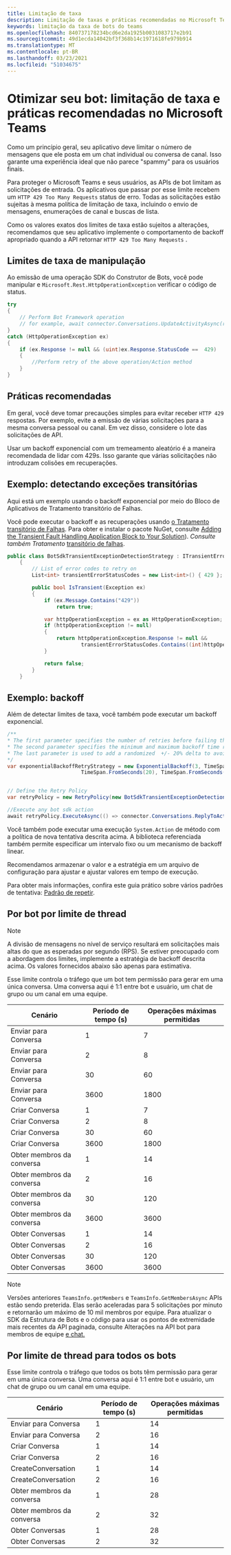 ```yaml
---
title: Limitação de taxa
description: Limitação de taxas e práticas recomendadas no Microsoft Teams
keywords: limitação da taxa de bots do teams
ms.openlocfilehash: 840737178234bcd6e2da1925b0031083717e2b91
ms.sourcegitcommit: 49d1ecda14042bf3f368b14c1971618fe979b914
ms.translationtype: MT
ms.contentlocale: pt-BR
ms.lasthandoff: 03/23/2021
ms.locfileid: "51034675"
---
```

# <a name="optimize-your-bot-rate-limiting-and-best-practices-in-microsoft-teams"></a>Otimizar seu bot: limitação de taxa e práticas recomendadas no Microsoft Teams

Como um princípio geral, seu aplicativo deve limitar o número de mensagens que ele posta em um chat individual ou conversa de canal. Isso garante uma experiência ideal que não parece "spammy" para os usuários finais.

Para proteger o Microsoft Teams e seus usuários, as APIs de bot limitam as solicitações de entrada. Os aplicativos que passar por esse limite recebem um `HTTP 429 Too Many Requests` status de erro. Todas as solicitações estão sujeitas à mesma política de limitação de taxa, incluindo o envio de mensagens, enumerações de canal e buscas de lista.

Como os valores exatos dos limites de taxa estão sujeitos a alterações, recomendamos que seu aplicativo implemente o comportamento de backoff apropriado quando a API retornar `HTTP 429 Too Many Requests` .

## <a name="handling-rate-limits"></a>Limites de taxa de manipulação

Ao emissão de uma operação SDK do Construtor de Bots, você pode manipular e `Microsoft.Rest.HttpOperationException` verificar o código de status.

```csharp
try
{
    // Perform Bot Framework operation
    // for example, await connector.Conversations.UpdateActivityAsync(reply);
}
catch (HttpOperationException ex)
{
    if (ex.Response != null && (uint)ex.Response.StatusCode ==  429)
    {
        //Perform retry of the above operation/Action method
    }
}
```

## <a name="best-practices"></a>Práticas recomendadas

Em geral, você deve tomar precauções simples para evitar receber `HTTP 429` respostas. Por exemplo, evite a emissão de várias solicitações para a mesma conversa pessoal ou canal. Em vez disso, considere o lote das solicitações de API.

Usar um backoff exponencial com um tremeamento aleatório é a maneira recomendada de lidar com 429s. Isso garante que várias solicitações não introduzam colisões em recuperações.

## <a name="example-detecting-transient-exceptions"></a>Exemplo: detectando exceções transitórias

Aqui está um exemplo usando o backoff exponencial por meio do Bloco de Aplicativos de Tratamento transitório de Falhas.

Você pode executar o backoff e as recuperações usando [o Tratamento transitório de Falhas](/previous-versions/msp-n-p/hh675232%28v%3dpandp.10%29). Para obter e instalar o pacote NuGet, consulte [Adding the Transient Fault Handling Application Block to Your Solution](/previous-versions/msp-n-p/dn440719(v=pandp.60)?redirectedfrom=MSDN)). *Consulte também Tratamento* [transitório de falhas](/azure/architecture/best-practices/transient-faults).

```csharp
public class BotSdkTransientExceptionDetectionStrategy : ITransientErrorDetectionStrategy
    {
        // List of error codes to retry on
        List<int> transientErrorStatusCodes = new List<int>() { 429 };

        public bool IsTransient(Exception ex)
        {
            if (ex.Message.Contains("429"))
                return true;

            var httpOperationException = ex as HttpOperationException;
            if (httpOperationException != null)
            {
                return httpOperationException.Response != null &&
                        transientErrorStatusCodes.Contains((int)httpOperationException.Response.StatusCode);
            }

            return false;
        }
    }
```

## <a name="example-backoff"></a>Exemplo: backoff

Além de detectar limites de taxa, você também pode executar um backoff exponencial.

```csharp
/**
* The first parameter specifies the number of retries before failing the operation.
* The second parameter specifies the minimum and maximum backoff time respectively.
* The last parameter is used to add a randomized  +/- 20% delta to avoid numerous clients retrying simultaneously.
*/
var exponentialBackoffRetryStrategy = new ExponentialBackoff(3, TimeSpan.FromSeconds(2),
                        TimeSpan.FromSeconds(20), TimeSpan.FromSeconds(1));


// Define the Retry Policy
var retryPolicy = new RetryPolicy(new BotSdkTransientExceptionDetectionStrategy(), exponentialBackoffRetryStrategy);

//Execute any bot sdk action
await retryPolicy.ExecuteAsync(() => connector.Conversations.ReplyToActivityAsync( (Activity)reply) ).ConfigureAwait(false);
```

Você também pode executar uma execução `System.Action` de método com a política de nova tentativa descrita acima. A biblioteca referenciada também permite especificar um intervalo fixo ou um mecanismo de backoff linear.

Recomendamos armazenar o valor e a estratégia em um arquivo de configuração para ajustar e ajustar valores em tempo de execução.

Para obter mais informações, confira este guia prático sobre vários padrões de tentativa: [Padrão de repetir](/azure/architecture/patterns/retry).

## <a name="per-bot-per-thread-limit"></a>Por bot por limite de thread

>[!NOTE]
>A divisão de mensagens no nível de serviço resultará em solicitações mais altas do que as esperadas por segundo (RPS). Se estiver preocupado com a abordagem dos limites, implemente a estratégia de backoff descrita acima. Os valores fornecidos abaixo são apenas para estimativa.

Esse limite controla o tráfego que um bot tem permissão para gerar em uma única conversa. Uma conversa aqui é 1:1 entre bot e usuário, um chat de grupo ou um canal em uma equipe.

| **Cenário** | **Período de tempo (s)** | **Operações máximas permitidas** |
| --- | --- | --- |
| Enviar para Conversa | 1 | 7  |
| Enviar para Conversa | 2 | 8  |
| Enviar para Conversa | 30 | 60 |
| Enviar para Conversa | 3600 | 1800 |
| Criar Conversa | 1 | 7  |
| Criar Conversa | 2 | 8  |
| Criar Conversa | 30 | 60 |
| Criar Conversa | 3600 | 1800 |
| Obter membros da conversa| 1 | 14  |
| Obter membros da conversa| 2 | 16  |
| Obter membros da conversa| 30 | 120 |
| Obter membros da conversa| 3600 | 3600 |
| Obter Conversas | 1 | 14  |
| Obter Conversas | 2 | 16  |
| Obter Conversas | 30 | 120 |
| Obter Conversas | 3600 | 3600 |

>[!NOTE]
> Versões anteriores `TeamsInfo.getMembers` e `TeamsInfo.GetMembersAsync` APIs estão sendo preterida. Elas serão aceleradas para 5 solicitações por minuto e retornarão um máximo de 10 mil membros por equipe. Para atualizar o SDK da Estrutura de Bots e o código para usar os pontos de extremidade mais recentes da API paginada, consulte Alterações na API bot para membros de equipe [e chat.](../../resources/team-chat-member-api-changes.md)

## <a name="per-thread-limit-for-all-bots"></a>Por limite de thread para todos os bots

Esse limite controla o tráfego que todos os bots têm permissão para gerar em uma única conversa. Uma conversa aqui é 1:1 entre bot e usuário, um chat de grupo ou um canal em uma equipe.

| **Cenário** | **Período de tempo (s)** | **Operações máximas permitidas** |
| --- | --- | --- |
| Enviar para Conversa | 1 | 14  |
| Enviar para Conversa | 2 | 16  |
| Criar Conversa | 1 | 14  |
| Criar Conversa | 2 | 16  |
| CreateConversation| 1 | 14  |
| CreateConversation| 2 | 16  |
| Obter membros da conversa| 1 | 28 |
| Obter membros da conversa| 2 | 32 |
| Obter Conversas | 1 | 28 |
| Obter Conversas | 2 | 32 |
